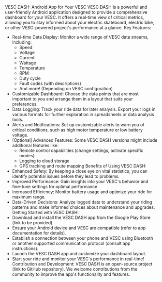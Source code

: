 VESC DASH: Android App for Your VESC
VESC DASH is a powerful and user-friendly Android application designed to provide a comprehensive dashboard for your VESC. It offers a real-time view of critical metrics, allowing you to stay informed about your electric skateboard, electric bike, or other VESC-powered project's performance at a glance.
Key Features:
 * Real-time Data Display: Monitor a wide range of VESC data streams, including:
   * Speed
   * Voltage
   * Current
   * Wattage
   * Temperature
   * RPM
   * Duty cycle
   * Fault codes (with descriptions)
   * And more! (Depending on VESC configuration)
 * Customizable Dashboard:  Choose the data points that are most important to you and arrange them in a layout that suits your preferences.
 * Data Logging: Track your ride data for later analysis. Export your logs in various formats for further exploration in spreadsheets or data analysis tools.
 * Alerts and Notifications: Set up customizable alerts to warn you of critical conditions, such as high motor temperature or low battery voltage.
 * [Optional] Advanced Features:  Some VESC DASH versions might include additional features like:
   * Remote control capabilities (change settings, activate specific modes)
   * Logging to cloud storage
   * GPS tracking and route mapping
Benefits of Using VESC DASH:
 * Enhanced Safety: By keeping a close eye on vital statistics, you can identify potential issues before they lead to problems.
 * Improved Performance: Gain insights into your VESC's behavior and fine-tune settings for optimal performance.
 * Increased Efficiency: Monitor battery usage and optimize your ride for maximum range.
 * Data-Driven Decisions: Analyze logged data to understand your riding patterns and make informed choices about maintenance and upgrades.
Getting Started with VESC DASH:
 * Download and install the VESC DASH app from the Google Play Store (link to be provided).
 * Ensure your Android device and VESC are compatible (refer to app documentation for details).
 * Establish a connection between your phone and VESC using Bluetooth or another supported communication protocol (consult app instructions).
 * Launch the VESC DASH app and customize your dashboard layout.
 * Start your ride and monitor your VESC's performance in real-time!
Contribution and Development:
VESC DASH is an open-source project (link to GitHub repository). We welcome contributions from the community to improve the app's functionality and features.

